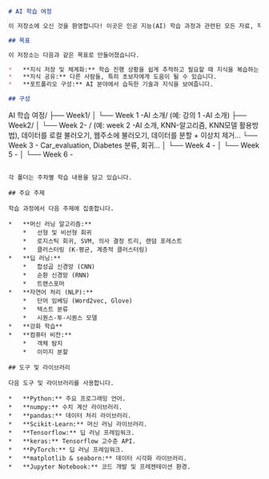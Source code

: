 ```markdown
# AI 학습 여정

이 저장소에 오신 것을 환영합니다! 이곳은 인공 지능(AI) 학습 과정과 관련된 모든 자료, 작업, 프로젝트 및 노트를 저장하는 공간입니다. 여기에는 대학 수업에서 배운 지식과 개인 학습 과정에서 얻은 발견이 모두 포함됩니다.

## 목표

이 저장소는 다음과 같은 목표로 만들어졌습니다.

*   **지식 저장 및 체계화:** 학습 진행 상황을 쉽게 추적하고 필요할 때 지식을 복습하는 데 도움이 됩니다.
*   **지식 공유:** 다른 사람들, 특히 초보자에게 도움이 될 수 있습니다.
*   **포트폴리오 구성:** AI 분야에서 습득한 기술과 지식을 보여줍니다.

## 구성

```
AI 학습 여정/
├── Week1/
│   └── Week 1 -AI 소개/  (예: 강의 1 -AI 소개)
├── Week2/
│   └── Week 2- / (예: week 2 -AI 소개, KNN-알고리즘, KNN모델 활용방법), 데이터를 로컬 불러오기, 웹주소에 불러오기, 데이터를 분할 + 이상치 제거...
└── Week 3 - Car_evaluation, Diabetes 분류, 회귀...
│
└── Week 4 - 
│
└── Week 5 -
│
└── Week 6 -


```

각 폴더는 주차별 학습 내용을 담고 있습니다.

## 주요 주제

학습 과정에서 다음 주제에 집중합니다.

*   **머신 러닝 알고리즘:**
    *   선형 및 비선형 회귀
    *   로지스틱 회귀, SVM, 의사 결정 트리, 랜덤 포레스트
    *   클러스터링 (K-평균, 계층적 클러스터링)
*   **딥 러닝:**
    *   합성곱 신경망 (CNN)
    *   순환 신경망 (RNN)
    *   트랜스포머
*   **자연어 처리 (NLP):**
    *   단어 임베딩 (Word2vec, Glove)
    *   텍스트 분류
    *   시퀀스-투-시퀀스 모델
*   **강화 학습**
*   **컴퓨터 비전:**
    *   객체 탐지
    *   이미지 분할

## 도구 및 라이브러리

다음 도구 및 라이브러리를 사용합니다.

*   **Python:** 주요 프로그래밍 언어.
*   **numpy:** 수치 계산 라이브러리.
*   **pandas:** 데이터 처리 라이브러리.
*   **Scikit-Learn:** 머신 러닝 라이브러리.
*   **Tensorflow:** 딥 러닝 프레임워크.
*   **keras:** Tensorflow 고수준 API.
*   **PyTorch:** 딥 러닝 프레임워크.
*   **matplotlib & seaborn:** 데이터 시각화 라이브러리.
*   **Jupyter Notebook:** 코드 개발 및 프레젠테이션 환경.
```
